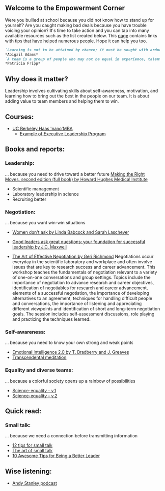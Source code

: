 ## Welcome to the Empowerment Corner

Were you bullied at school because you did not know how to stand up for yourself? Are you caught making bad deals because you have trouble voicing your opinion? It's time to take action and you can tap into many available resources such as the list created below. This [page](https://dani-lbnl.github.io/Leadership/) contains links with tips that have helped numerous people. Hope it can help you too.

```markdown
`Learning is not to be attained by chance; it must be sought with ardor and attended to with diligence`
*Abigail Adams*
`A team is a group of people who may not be equal in experience, talent, or education but in commitment`
*Patricia Fripp*
```

## Why does it matter?
Leadership involves cultivating skills about self-awareness, motivation, and learning how to bring out the best in the people on our team. It is about adding value to team members and helping them to win.

## Courses:
- [UC Berkeley Haas 'nano'MBA](http://executive.berkeley.edu/open-programs)
  - [Example of Executive Leadership Program](http://executive.berkeley.edu/sites/default/files/Women%27s%20Executive%20Leadership%20Program.pdf)

## Books and reports:

### Leadership: 
... because you need to drive toward a better future
[Making the Right Moves, second edition (full book) by Howard Hughes Medical Institute](http://www.hhmi.org/sites/default/files/Educational%20Materials/Lab%20Management/Making%20the%20Right%20Moves/moves2.pdf)
- Scientific management
- Laboratory leadership in science
- Recruiting better

### Negotiation: 
... because you want win-win situations
- [Women don't ask by Linda Babcock and Sarah Laschever](https://www.amazon.com/Women-Dont-Ask-Negotiation-Strategies/dp/0553383876)

- [Good leaders ask great questions: your foundation for successful leadership by J.C. Maxwell](https://www.amazon.com/Good-Leaders-Ask-Great-Questions-ebook/dp/B00I829QJ8)

- [The Art of Effective Negotiation by Geri Richmond](http://pages.uoregon.edu/coach/coach/pdf/international/India/IndiaNegotiations-C-4.pdf)
Negotiations occur everyday in the scientific laboratory and workplace and often involve issues that are key to research success and career advancement.  This workshop teaches the fundamentals of negotiation relevant to a variety of one-on-one conversations and group settings.  Topics include the importance of negotiation to advance research and career objectives, identification of negotiables for research and career advancement, elements of a successful negotiation, the importance of developing alternatives to an agreement, techniques for handling difficult people and conversations, the importance of listening and appreciating different viewpoints and identification of short and long-term negotiation goals.  The session includes self-assessment discussions, role playing and practicing the techniques learned.

### Self-awareness:
... because you need to know your own strong and weak points
- [Emotional Intelligence 2.0 by T. Bradberry and J. Greaves](https://www.amazon.com/Emotional-Intelligence-2-0-Travis-Bradberry/dp/149151356X)
- [Transcendental meditation](http://www.tm.org/transcendental-meditation-san-francisco)

### Equality and diverse teams: 
... because a colorful society opens up a rainbow of possibilities
- [Science-equality - v.1](http://perception.org/wp-content/uploads/2014/11/Science-of-Equality.pdf)
- [Science-equality - v.2](http://haasinstitute.berkeley.edu/sites/default/files/science-of-equality-vol-2.pdf)

## Quick read:

### Small talk: 
... because we need a connection before transmitting information
- [12 tips for small talk](https://www.acr.org/~/media/ACR/Documents/PDF/Career-Center/Jobseeker-Resources/12TipsSmallTalk.pdf)
- [The art of small talk](http://www.lfpl.org/how-to/pdf/berniecarducci-smalltalk.pdf)
- [10 Awesome Tips for Being a Better Leader](https://www.entrepreneur.com/article/238747)

## Wise listening:
- [Andy Stanley podcast](https://itunes.apple.com/us/podcast/andy-stanley-leadership-podcast/id290055666?mt=2)
